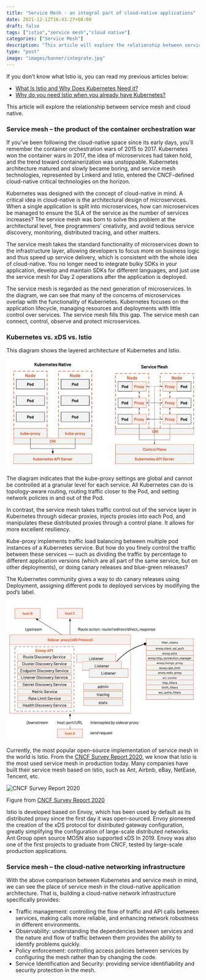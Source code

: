 ```yaml
---
title: "Service Mesh - an integral part of cloud-native applications"
date: 2021-12-12T16:43:27+08:00
draft: false
tags: ["istio","service mesh","cloud native"]
categories: ["Service Mesh"]
description: "This article will explore the relationship between service mesh and cloud native."
type: "post"
image: "images/banner/integrate.jpg"
---
```


If you don’t know what Istio is, you can read my previous articles below:

- [What Is Istio and Why Does Kubernetes Need it?](https://www.tetrate.io/blog/what-is-istio-and-why-does-kubernetes-need-it/)
- [Why do you need Istio when you already have Kubernetes?](https://www.tetrate.io/blog/why-do-you-need-istio-when-you-already-have-kubernetes/)

This article will explore the relationship between service mesh and cloud native.

### Service mesh – the product of the container orchestration war

If you’ve been following the cloud-native space since its early days, you’ll remember the container orchestration wars of 2015 to 2017. Kubernetes won the container wars in 2017, the idea of microservices had taken hold, and the trend toward containerization was unstoppable. Kubernetes architecture matured and slowly became boring, and service mesh technologies, represented by Linkerd and Istio, entered the CNCF-defined cloud-native critical technologies on the horizon.

Kubernetes was designed with the concept of cloud-native in mind. A critical idea in cloud-native is the architectural design of microservices. When a single application is split into microservices, how can microservices be managed to ensure the SLA of the service as the number of services increases? The service mesh was born to solve this problem at the architectural level, free programmers’ creativity, and avoid tedious service discovery, monitoring, distributed tracing, and other matters.

The service mesh takes the standard functionality of microservices down to the infrastructure layer, allowing developers to focus more on business logic and thus speed up service delivery, which is consistent with the whole idea of cloud-native. You no longer need to integrate bulky SDKs in your application, develop and maintain SDKs for different languages, and just use the service mesh for Day 2 operations after the application is deployed.

The service mesh is regarded as the next generation of microservices. In the diagram, we can see that many of the concerns of microservices overlap with the functionality of Kubernetes. Kubernetes focuses on the application lifecycle, managing resources and deployments with little control over services. The service mesh fills this gap. The service mesh can connect, control, observe and protect microservices.

### **Kubernetes vs. xDS vs. Istio**

This diagram shows the layered architecture of Kubernetes and Istio.

![Kubernetes vs xDS vs Istio](008i3skNly1gxgxss9mamj30n90d73zs.jpg)

The diagram indicates that the kube-proxy settings are global and cannot be controlled at a granular level for each service. All Kubernetes can do is topology-aware routing, routing traffic closer to the Pod, and setting network policies in and out of the Pod.

In contrast, the service mesh takes traffic control out of the service layer in Kubernetes through sidecar proxies, injects proxies into each Pod, and manipulates these distributed proxies through a control plane. It allows for more excellent resiliency.

Kube-proxy implements traffic load balancing between multiple pod instances of a Kubernetes service. But how do you finely control the traffic between these services — such as dividing the traffic by percentage to different application versions (which are all part of the same service, but on other deployments), or doing canary releases and blue-green releases?

The Kubernetes community gives a way to do canary releases using Deployment, assigning different pods to deployed services by modifying the pod’s label.

![Envoy Architecture](008i3skNly1gxgxsswmoij30sg0kl76r.jpg)

Currently, the most popular open-source implementation of service mesh in the world is Istio. From the [CNCF Survey Report 2020](https://www.cncf.io/wp-content/uploads/2020/11/CNCF_Survey_Report_2020.pdf), we know that Istio is the most used service mesh in production today. Many companies have built their service mesh based on Istio, such as Ant, Airbnb, eBay, NetEase, Tencent, etc.

![CNCF Survey Report 2020](008i3skNly1gxgxstgg4qj30sg0gg0ts.jpg)

Figure from [CNCF Survey Report 2020](https://www.cncf.io/wp-content/uploads/2020/11/CNCF_Survey_Report_2020.pdf)

Istio is developed based on Envoy, which has been used by default as its distributed proxy since the first day it was open-sourced. Envoy pioneered the creation of the xDS protocol for distributed gateway configuration, greatly simplifying the configuration of large-scale distributed networks. Ant Group open source MOSN also supported xDS In 2019. Envoy was also one of the first projects to graduate from CNCF, tested by large-scale production applications.

### Service mesh – the cloud-native networking infrastructure

With the above comparison between Kubernetes and service mesh in mind, we can see the place of service mesh in the cloud-native application architecture. That is, building a cloud-native network infrastructure specifically provides:

- Traffic management: controlling the flow of traffic and API calls between services, making calls more reliable, and enhancing network robustness in different environments.
- Observability: understanding the dependencies between services and the nature and flow of traffic between them provides the ability to identify problems quickly.
- Policy enforcement: controlling access policies between services by configuring the mesh rather than by changing the code.
- Service Identification and Security: providing service identifiability and security protection in the mesh.
